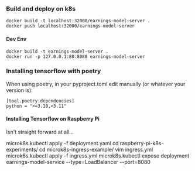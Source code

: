 

### Build and deploy on k8s

```
docker build -t localhost:32000/earnings-model-server .
docker push localhost:32000/earnings-model-server
```

#### Dev Env

```angular2html
docker build -t earnings-model-server .
docker run -p 127.0.0.1:80:8080 earnings-model-server
```

### Installing tensorflow with poetry

When using poetry, in your pyproject.toml edit manually (or whatever your version is):

```
[tool.poetry.dependencies]
python = ">=3.10,<3.11"
```

#### Installing Tensorflow on Raspberry Pi

Isn't straight forward at all...


microk8s.kubectl apply -f deployment.yaml 
cd raspberry-pi-k8s-experiments/
cd microk8s-ingress-example/
vim ingress.yml 
microk8s.kubectl apply -f ingress.yml 
microk8s.kubectl expose deployment earnings-model-service --type=LoadBalancer --port=8080